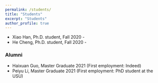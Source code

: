 ```yaml
---
permalink: /students/
title: "Students"
excerpt: "Students"
author_profile: true
---
```


<!-- ### Students -->

- Xiao Han, Ph.D. student, Fall 2020 - 
- He Cheng, Ph.D. student, Fall 2020 -


### Alumni 
- Haixuan Guo, Master Graduate 2021 (First employment: Indeed)
- Peiyu Li, Master Graduate 2021 (First employment: PhD student at the USU)